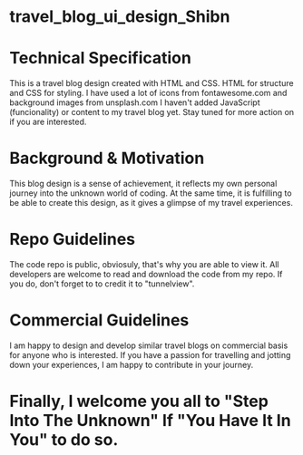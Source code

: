 # travel_blog_ui_design_Shibn

# Technical Specification 
This is a travel blog design created with HTML and CSS. HTML for structure and CSS for styling. I have used a lot of icons from fontawesome.com and background images from unsplash.com 
I haven't added JavaScript (funcionality) or content to my travel blog yet. Stay tuned for more action on if you are interested. 

# Background & Motivation 
This blog design is a sense of achievement, it reflects my own personal journey into the unknown world of coding. At the same time, it is fulfilling to be able to create this design, as it gives a glimpse of my travel experiences. 

# Repo Guidelines
The code repo is public, obviosuly, that's why you are able to view it. All developers are welcome to read and download the code from my repo. If you do, don't forget to to credit it to "tunnelview". 

# Commercial Guidelines
I am happy to design and develop similar travel blogs on commercial basis for anyone who is interested. If you have a passion for travelling and jotting down your experiences, I am happy to contribute in your journey. 

# Finally, I welcome you all to "Step Into The Unknown" If "You Have It In You" to do so.